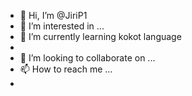 - 👋 Hi, I’m @JiriP1
- 👀 I’m interested in ...
- 🌱 I’m currently learning kokot language
-
- 💞️ I’m looking to collaborate on ...
- 📫 How to reach me ...
-

<!---
JiriP1/JiriP1 is a ✨ special ✨ repository because its `README.md` (this file) appears on your GitHub profile.
You can click the Preview link to take a look at your changes.
--->
